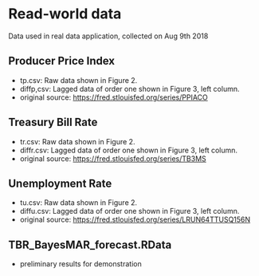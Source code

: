 # Read-world data
Data used in real data application, collected on Aug 9th 2018 

## Producer Price Index 
- tp.csv: Raw data shown in Figure 2.
- diffp,csv: Lagged data of order one shown in Figure 3, left column.
- original source: https://fred.stlouisfed.org/series/PPIACO

## Treasury Bill Rate
- tr.csv: Raw data shown in Figure 2.
- diffr.csv: Lagged data of order one shown in Figure 3, left column.
- original source: https://fred.stlouisfed.org/series/TB3MS


## Unemployment Rate
- tu.csv: Raw data shown in Figure 2.
- diffu.csv: Lagged data of order one shown in Figure 3, left column.
- original source: https://fred.stlouisfed.org/series/LRUN64TTUSQ156N

## TBR_BayesMAR_forecast.RData
- preliminary results for demonstration
